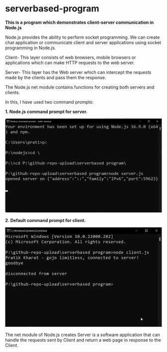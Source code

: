 # serverbased-program

**This is a program which demonstrates client-server communication in Node.js**

Node.js provides the ability to perform socket programming. We can create chat application or communicate client and server applications using socket programming in Node.js.

Client- This layer consists of web browsers, mobile browsers or applications which can make HTTP requests to the web server.

Server- This layer has the Web server which can intercept the requests made by the clients and pass them the response.

The Node.js net module contains functions for creating both servers and clients.

In this, I have used two command prompts:

**1. Node.js command prompt for server.**

<img src="images/nodejs-cmd.png" width="750">


**2. Default command prompt for client.**

<img src="images/cmd.png" width="750">
  
The net module of Node.js creates Server is a software application that can
handle the requests sent by Client and return a web page in response to the
Client.
